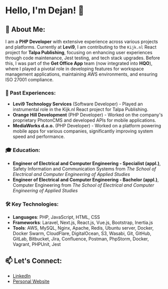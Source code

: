 # Hello, I'm Dejan! 👋

## 🌱 About Me:

I am a **PHP Developer** with extensive experience across various projects and platforms. Currently at **Levi9**, I am
contributing to the `Kijk.nl` React project for **Talpa Publishing**, focusing on enhancing user experiences through
code maintenance, Jest testing, and tech stack upgrades. Before this, I was part of the **Get Office App** team (now
integrated into **HQO**), where I played a pivotal role in developing features for workspace management applications,
maintaining AWS environments, and ensuring ISO 27001 compliance.

### 🔭 Past Experiences:

- **Levi9 Technology Services** (Software Developer) - Played an instrumental role in the Kijk.nl React project for
  Talpa Publishing.
- **Orange Hill Development** (PHP Developer) - Worked on the company's proprietary PhotonCMS and developed APIs for
  mobile applications.
- **MediaWorks d.o.o.** (PHP Developer) - Worked on a platform powering mobile apps for various companies, significantly
  improving system speed and performance.

### 🎓 Education:

- **Engineer of Electrical and Computer Engineering - Specialist (appl.)**, Safety Information and Communication Systems
  from *The School of Electrical and Computer Engineering of Applied Studies*
- **Engineer of Electrical and Computer Engineering - Bachelor (appl.)**, Computer Engineering from *The School of
  Electrical and Computer Engineering of Applied Studies*

### 🛠️ Key Technologies:

- **Languages**: PHP, JavaScript, HTML, CSS
- **Frameworks**: Laravel, Next.js, React.js, Vue.js, Bootstrap, Inertia.js
- **Tools**: AWS, MySQL, Nginx, Apache, Redis, Ubuntu server, Docker, Docker Swarm, CloudFlare, DigitalOcean, S3, Wasabi, Git, GitHub, GitLab,
  Bitbucket, Jira, Confluence, Postman, PhpStorm, Docker, Vagrant, PHPUnit, Jest

## 📫 Let's Connect:

- [LinkedIn](https://www.linkedin.com/in/dejan-vukelic/)
- [Personal Website](https://dejan.page/)

